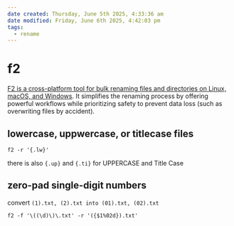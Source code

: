 ```yaml
---
date created: Thursday, June 5th 2025, 4:33:36 am
date modified: Friday, June 6th 2025, 4:42:03 pm
tags:
  - rename
---
```


# f2

[F2 is a cross-platform tool for bulk renaming files and directories on Linux, macOS, and Windows]([url](https://f2.freshman.tech/)). It simplifies the renaming process by offering powerful workflows while prioritizing safety to prevent data loss (such as overwriting files by accident).

## lowercase, uppwercase, or titlecase files

```shell
f2 -r '{.lw}'
```

there is also `{.up}` and `{.ti}` for UPPERCASE and Title Case

## zero-pad single-digit numbers

convert `(1).txt, (2).txt into (01).txt, (02).txt`

```shell
f2 -f '\((\d)\)\.txt' -r '({$1%02d}).txt'
```

